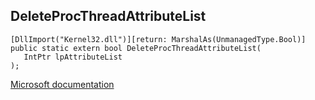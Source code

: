 ## DeleteProcThreadAttributeList

```
[DllImport("Kernel32.dll")][return: MarshalAs(UnmanagedType.Bool)]
public static extern bool DeleteProcThreadAttributeList(
   IntPtr lpAttributeList
);
```

[Microsoft documentation](https://docs.microsoft.com/en-us/windows/win32/api/processthreadsapi/nf-processthreadsapi-deleteprocthreadattributelist)
